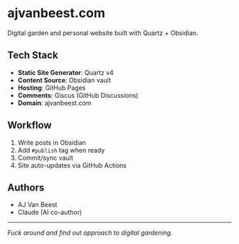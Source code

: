 # ajvanbeest.com

Digital garden and personal website built with Quartz + Obsidian.

## Tech Stack

- **Static Site Generator**: Quartz v4
- **Content Source**: Obsidian vault
- **Hosting**: GitHub Pages
- **Comments**: Giscus (GitHub Discussions)
- **Domain**: ajvanbeest.com

## Workflow

1. Write posts in Obsidian
2. Add `#publish` tag when ready
3. Commit/sync vault
4. Site auto-updates via GitHub Actions

## Authors

- AJ Van Beest
- Claude (AI co-author)

---

*Fuck around and find out approach to digital gardening.*